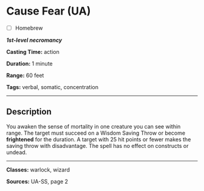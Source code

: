 # Cause Fear (UA)

- [ ] Homebrew

***1st-level necromancy***

**Casting Time:** action

**Duration:** 1 minute

**Range:** 60 feet

**Tags:** verbal, somatic, concentration

---

## Description
You awaken the sense of mortality in one creature you can see within range.
The target must succeed on a Wisdom Saving Throw or become **frightened** for the duration.
A target with 25 hit points or fewer makes the saving throw with disadvantage.
The spell has no effect on constructs or undead.

---

**Classes:** warlock, wizard

**Sources:** UA-SS, page 2

